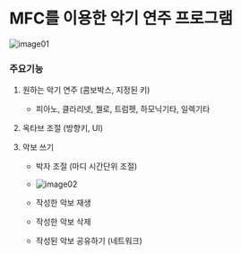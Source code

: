 # MFC를 이용한 악기 연주 프로그램
![image01](https://user-images.githubusercontent.com/71927210/126892606-ce818fc0-e0e7-450f-93d8-8030b32521ae.png)
### 주요기능
1. 원하는 악기 연주 (콤보박스, 지정된 키)
   - 피아노, 클라리넷, 첼로, 트럼펫, 하모닉기타, 일렉기타 
   
2. 옥타브 조절 (방향키, UI)

3. 악보 쓰기
   - 박자 조절 (마디 시간단위 조절)
   - ![image02](https://user-images.githubusercontent.com/71927210/126893543-6f075e79-d123-4272-bbc9-be66a69390b3.png)

   - 작성한 악보 재생
   - 작성한 악보 삭제
   - 작성된 악보 공유하기 (네트워크)
